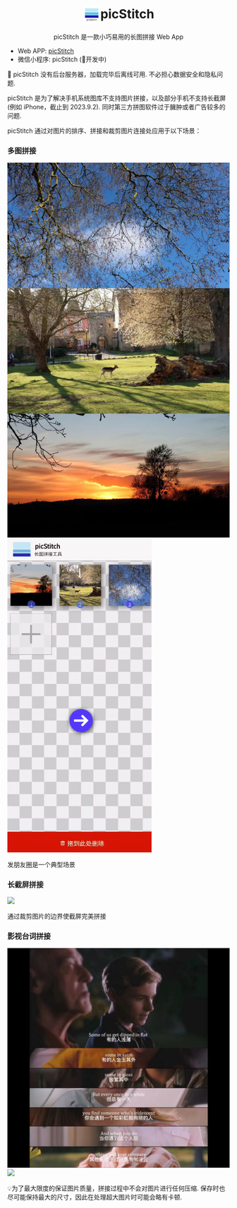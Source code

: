 <h1> <div align="center"><img align="center" height="40" src="resource/doc/logo.svg"/>picStitch</div></h1>

<p align="center">picStitch 是一款小巧易用的长图拼接 Web App</p>

* Web APP: [picStitch](https://ps.hozen.site)
* 微信小程序: picStitch (🚧开发中)

🔐 picStitch 没有后台服务器，加载完毕后离线可用.  不必担心数据安全和隐私问题.

picStitch 是为了解决手机系统图库不支持图片拼接，以及部分手机不支持长截屏 (例如 iPhone，截止到 2023.9.2).  同时第三方拼图软件过于臃肿或者广告较多的问题.

picStitch 通过对图片的排序、拼接和裁剪图片连接处应用于以下场景：

### 多图拼接

<img src="./resource/doc/userCase1.jpg">

<img src="resource/doc/userCase1.gif">

发朋友圈是一个典型场景

### 长截屏拼接

<img src="resource/doc/userCase2.gif">

通过裁剪图片的边界使截屏完美拼接

### 影视台词拼接

<img src="./resource/doc/userCase3.jpg">

<img src="resource/doc/userCase3.gif">

💡为了最大限度的保证图片质量，拼接过程中不会对图片进行任何压缩. 保存时也尽可能保持最大的尺寸，因此在处理超大图片时可能会略有卡顿.
